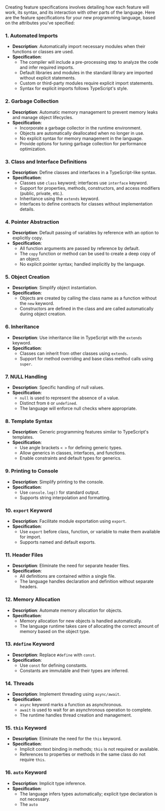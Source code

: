 Creating feature specifications involves detailing how each feature will work, its syntax, and its interaction with other parts of the language. Here are the feature specifications for your new programming language, based on the attributes you've specified:

### 1. Automated Imports

- **Description**: Automatically import necessary modules when their functions or classes are used.
- **Specification**:
  - The compiler will include a pre-processing step to analyze the code and infer required imports.
  - Default libraries and modules in the standard library are imported without explicit statements.
  - Custom or third-party modules require explicit import statements.
  - Syntax for explicit imports follows TypeScript's style.

### 2. Garbage Collection

- **Description**: Automatic memory management to prevent memory leaks and manage object lifecycles.
- **Specification**:
  - Incorporate a garbage collector in the runtime environment.
  - Objects are automatically deallocated when no longer in use.
  - No explicit syntax for memory management in the language.
  - Provide options for tuning garbage collection for performance optimization.

### 3. Class and Interface Definitions

- **Description**: Define classes and interfaces in a TypeScript-like syntax.
- **Specification**:
  - Classes use `class` keyword; interfaces use `interface` keyword.
  - Support for properties, methods, constructors, and access modifiers (public, private, etc.).
  - Inheritance using the `extends` keyword.
  - Interfaces to define contracts for classes without implementation details.

### 4. Pointer Abstraction

- **Description**: Default passing of variables by reference with an option to explicitly copy.
- **Specification**:
  - All function arguments are passed by reference by default.
  - The `copy` function or method can be used to create a deep copy of an object.
  - No explicit pointer syntax; handled implicitly by the language.

### 5. Object Creation

- **Description**: Simplify object instantiation.
- **Specification**:
  - Objects are created by calling the class name as a function without the `new` keyword.
  - Constructors are defined in the class and are called automatically during object creation.

### 6. Inheritance

- **Description**: Use inheritance like in TypeScript with the `extends` keyword.
- **Specification**:
  - Classes can inherit from other classes using `extends`.
  - Support for method overriding and base class method calls using `super`.

### 7. NULL Handling

- **Description**: Specific handling of null values.
- **Specification**:
  - `null` is used to represent the absence of a value.
  - Distinct from `0` or `undefined`.
  - The language will enforce null checks where appropriate.

### 8. Template Syntax

- **Description**: Generic programming features similar to TypeScript's templates.
- **Specification**:
  - Use angle brackets `< >` for defining generic types.
  - Allow generics in classes, interfaces, and functions.
  - Enable constraints and default types for generics.

### 9. Printing to Console

- **Description**: Simplify printing to the console.
- **Specification**:
  - Use `console.log()` for standard output.
  - Supports string interpolation and formatting.

### 10. `export` Keyword

- **Description**: Facilitate module exportation using `export`.
- **Specification**:
  - Use `export` before class, function, or variable to make them available for import.
  - Supports named and default exports.

### 11. Header Files

- **Description**: Eliminate the need for separate header files.
- **Specification**:
  - All definitions are contained within a single file.
  - The language handles declaration and definition without separate headers.

### 12. Memory Allocation

- **Description**: Automate memory allocation for objects.
- **Specification**:
  - Memory allocation for new objects is handled automatically.
  - The language runtime takes care of allocating the correct amount of memory based on the object type.

### 13. `#define` Keyword

- **Description**: Replace `#define` with `const`.
- **Specification**:
  - Use `const` for defining constants.
  - Constants are immutable and their types are inferred.

### 14. Threads

- **Description**: Implement threading using `async/await`.
- **Specification**:
  - `async` keyword marks a function as asynchronous.
  - `await` is used to wait for an asynchronous operation to complete.
  - The runtime handles thread creation and management.

### 15. `this` Keyword

- **Description**: Eliminate the need for the `this` keyword.
- **Specification**:
  - Implicit context binding in methods; `this` is not required or available.
  - References to properties or methods in the same class do not require `this`.

### 16. `auto` Keyword

- **Description**: Implicit type inference.
- **Specification**:
  - The language infers types automatically; explicit type declaration is not necessary.
  - The `auto`
